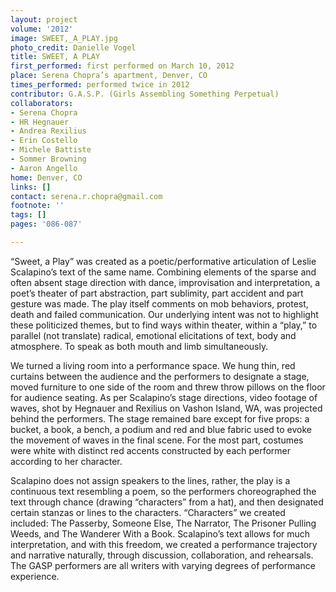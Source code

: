 ```yaml
---
layout: project
volume: '2012'
image: SWEET,_A_PLAY.jpg
photo_credit: Danielle Vogel
title: SWEET, A PLAY
first_performed: first performed on March 10, 2012
place: Serena Chopra’s apartment, Denver, CO
times_performed: performed twice in 2012
contributor: G.A.S.P. (Girls Assembling Something Perpetual)
collaborators:
- Serena Chopra
- HR Hegnauer
- Andrea Rexilius
- Erin Costello
- Michele Battiste
- Sommer Browning
- Aaron Angello
home: Denver, CO
links: []
contact: serena.r.chopra@gmail.com
footnote: ''
tags: []
pages: '086-087'

---
```


“Sweet, a Play” was created as a poetic/performative articulation of Leslie Scalapino’s text of the same name. Combining elements of the sparse and often absent stage direction with dance, improvisation and interpretation, a poet’s theater of part abstraction, part sublimity, part accident and part gesture was made. The play itself comments on mob behaviors, protest, death and failed communication. Our underlying intent was not to highlight these politicized themes, but to find ways within theater, within a “play,” to parallel (not translate) radical, emotional elicitations of text, body and atmosphere. To speak as both mouth and limb simultaneously.

We turned a living room into a performance space. We hung thin, red curtains between the audience and the performers to designate a stage, moved furniture to one side of the room and threw throw pillows on the floor for audience seating. As per Scalapino’s stage directions, video footage of waves, shot by Hegnauer and Rexilius on Vashon Island, WA, was projected behind the performers. The stage remained bare except for five props: a bucket, a book, a bench, a podium and red and blue fabric used to evoke the movement of waves in the final scene. For the most part, costumes were white with distinct red accents constructed by each performer according to her character.

Scalapino does not assign speakers to the lines, rather, the play is a continuous text resembling a poem, so the performers choreographed the text through chance (drawing “characters” from a hat), and then designated certain stanzas or lines to the characters. “Characters” we created included: The Passerby, Someone Else, The Narrator, The Prisoner Pulling Weeds, and The Wanderer With a Book. Scalapino’s text allows for much interpretation, and with this freedom, we created a performance trajectory and narrative naturally, through discussion, collaboration, and rehearsals. The GASP performers are all writers with varying degrees of performance experience.
